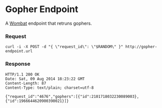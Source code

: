 # Gopher Endpoint

A [Wombat](wombat.co) endpoint that retruns gophers.

### Request

```
curl -i -X POST -d "{ \"request_id\": \"$RANDOM\" }" http://gopher-endpoint.url
```

###  Response

```
HTTP/1.1 200 OK
Date: Sat, 09 Aug 2014 18:23:22 GMT
Content-Length: 87
Content-Type: text/plain; charset=utf-8

{"request_id":"4676","gophers":[{"id":2101718032230089003},{"id":1966644620900390021}]}
```